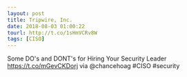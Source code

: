 ```yaml
---
layout: post
title: Tripwire, Inc.
date: 2018-08-03 01:00:22
tourl: http://t.co/1sHmVCRv8W
tags: [CISO]
---
```

Some DO's and DONT's for Hiring Your Security Leader https://t.co/mGevCKDorj via @chancehoag #CISO #security